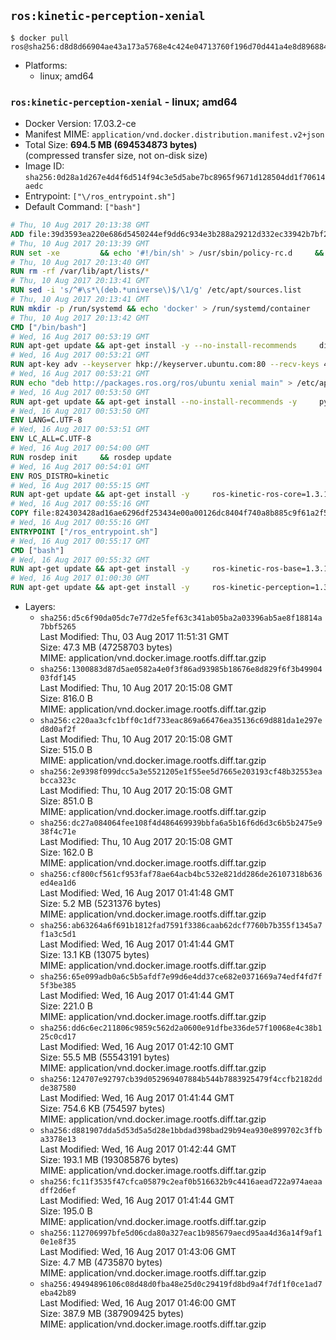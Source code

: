 ## `ros:kinetic-perception-xenial`

```console
$ docker pull ros@sha256:d8d8d66904ae43a173a5768e4c424e04713760f196d70d441a4e8d89688426cb
```

-	Platforms:
	-	linux; amd64

### `ros:kinetic-perception-xenial` - linux; amd64

-	Docker Version: 17.03.2-ce
-	Manifest MIME: `application/vnd.docker.distribution.manifest.v2+json`
-	Total Size: **694.5 MB (694534873 bytes)**  
	(compressed transfer size, not on-disk size)
-	Image ID: `sha256:0d28a1d267e4d4f6d514f94c3e5d5abe7bc8965f9671d128504dd1f70614aedc`
-	Entrypoint: `["\/ros_entrypoint.sh"]`
-	Default Command: `["bash"]`

```dockerfile
# Thu, 10 Aug 2017 20:13:38 GMT
ADD file:39d3593ea220e686d5450244ef9dd6c934e3b288a29212d332ec33942b7bf218 in / 
# Thu, 10 Aug 2017 20:13:39 GMT
RUN set -xe 		&& echo '#!/bin/sh' > /usr/sbin/policy-rc.d 	&& echo 'exit 101' >> /usr/sbin/policy-rc.d 	&& chmod +x /usr/sbin/policy-rc.d 		&& dpkg-divert --local --rename --add /sbin/initctl 	&& cp -a /usr/sbin/policy-rc.d /sbin/initctl 	&& sed -i 's/^exit.*/exit 0/' /sbin/initctl 		&& echo 'force-unsafe-io' > /etc/dpkg/dpkg.cfg.d/docker-apt-speedup 		&& echo 'DPkg::Post-Invoke { "rm -f /var/cache/apt/archives/*.deb /var/cache/apt/archives/partial/*.deb /var/cache/apt/*.bin || true"; };' > /etc/apt/apt.conf.d/docker-clean 	&& echo 'APT::Update::Post-Invoke { "rm -f /var/cache/apt/archives/*.deb /var/cache/apt/archives/partial/*.deb /var/cache/apt/*.bin || true"; };' >> /etc/apt/apt.conf.d/docker-clean 	&& echo 'Dir::Cache::pkgcache ""; Dir::Cache::srcpkgcache "";' >> /etc/apt/apt.conf.d/docker-clean 		&& echo 'Acquire::Languages "none";' > /etc/apt/apt.conf.d/docker-no-languages 		&& echo 'Acquire::GzipIndexes "true"; Acquire::CompressionTypes::Order:: "gz";' > /etc/apt/apt.conf.d/docker-gzip-indexes 		&& echo 'Apt::AutoRemove::SuggestsImportant "false";' > /etc/apt/apt.conf.d/docker-autoremove-suggests
# Thu, 10 Aug 2017 20:13:40 GMT
RUN rm -rf /var/lib/apt/lists/*
# Thu, 10 Aug 2017 20:13:41 GMT
RUN sed -i 's/^#\s*\(deb.*universe\)$/\1/g' /etc/apt/sources.list
# Thu, 10 Aug 2017 20:13:41 GMT
RUN mkdir -p /run/systemd && echo 'docker' > /run/systemd/container
# Thu, 10 Aug 2017 20:13:42 GMT
CMD ["/bin/bash"]
# Wed, 16 Aug 2017 00:53:19 GMT
RUN apt-get update && apt-get install -y --no-install-recommends     dirmngr     gnupg2     && rm -rf /var/lib/apt/lists/*
# Wed, 16 Aug 2017 00:53:21 GMT
RUN apt-key adv --keyserver hkp://keyserver.ubuntu.com:80 --recv-keys 421C365BD9FF1F717815A3895523BAEEB01FA116
# Wed, 16 Aug 2017 00:53:21 GMT
RUN echo "deb http://packages.ros.org/ros/ubuntu xenial main" > /etc/apt/sources.list.d/ros-latest.list
# Wed, 16 Aug 2017 00:53:50 GMT
RUN apt-get update && apt-get install --no-install-recommends -y     python-rosdep     python-rosinstall     python-vcstools     && rm -rf /var/lib/apt/lists/*
# Wed, 16 Aug 2017 00:53:50 GMT
ENV LANG=C.UTF-8
# Wed, 16 Aug 2017 00:53:51 GMT
ENV LC_ALL=C.UTF-8
# Wed, 16 Aug 2017 00:54:00 GMT
RUN rosdep init     && rosdep update
# Wed, 16 Aug 2017 00:54:01 GMT
ENV ROS_DISTRO=kinetic
# Wed, 16 Aug 2017 00:55:15 GMT
RUN apt-get update && apt-get install -y     ros-kinetic-ros-core=1.3.1-0*     && rm -rf /var/lib/apt/lists/*
# Wed, 16 Aug 2017 00:55:16 GMT
COPY file:824303428ad16ae6296df253434e00a00126dc8404f740a8b885c9f61a2f5fcb in / 
# Wed, 16 Aug 2017 00:55:16 GMT
ENTRYPOINT ["/ros_entrypoint.sh"]
# Wed, 16 Aug 2017 00:55:17 GMT
CMD ["bash"]
# Wed, 16 Aug 2017 00:55:32 GMT
RUN apt-get update && apt-get install -y     ros-kinetic-ros-base=1.3.1-0*     && rm -rf /var/lib/apt/lists/*
# Wed, 16 Aug 2017 01:00:30 GMT
RUN apt-get update && apt-get install -y     ros-kinetic-perception=1.3.1-0*     && rm -rf /var/lib/apt/lists/*
```

-	Layers:
	-	`sha256:d5c6f90da05dc7e77d2e5fef63c341ab05ba2a03396ab5ae8f18814a7bbf5265`  
		Last Modified: Thu, 03 Aug 2017 11:51:31 GMT  
		Size: 47.3 MB (47258703 bytes)  
		MIME: application/vnd.docker.image.rootfs.diff.tar.gzip
	-	`sha256:1300883d87d5ae0582a4e0f3f86ad93985b18676e8d829f6f3b4990403fdf145`  
		Last Modified: Thu, 10 Aug 2017 20:15:08 GMT  
		Size: 816.0 B  
		MIME: application/vnd.docker.image.rootfs.diff.tar.gzip
	-	`sha256:c220aa3cfc1bff0c1df733eac869a66476ea35136c69d881da1e297ed8d0af2f`  
		Last Modified: Thu, 10 Aug 2017 20:15:08 GMT  
		Size: 515.0 B  
		MIME: application/vnd.docker.image.rootfs.diff.tar.gzip
	-	`sha256:2e9398f099dcc5a3e5521205e1f55ee5d7665e203193cf48b32553eabcca323c`  
		Last Modified: Thu, 10 Aug 2017 20:15:08 GMT  
		Size: 851.0 B  
		MIME: application/vnd.docker.image.rootfs.diff.tar.gzip
	-	`sha256:dc27a084064fee108f4d486469939bbfa6a5b16f6d6d3c6b5b2475e938f4c71e`  
		Last Modified: Thu, 10 Aug 2017 20:15:08 GMT  
		Size: 162.0 B  
		MIME: application/vnd.docker.image.rootfs.diff.tar.gzip
	-	`sha256:cf800cf561cf953faf78ae64acb4bc532e821dd286de26107318b636ed4ea1d6`  
		Last Modified: Wed, 16 Aug 2017 01:41:48 GMT  
		Size: 5.2 MB (5231376 bytes)  
		MIME: application/vnd.docker.image.rootfs.diff.tar.gzip
	-	`sha256:ab63264a6f691b1812fad7591f3386caab62dcf7760b7b355f1345a7f1a3c5d1`  
		Last Modified: Wed, 16 Aug 2017 01:41:44 GMT  
		Size: 13.1 KB (13075 bytes)  
		MIME: application/vnd.docker.image.rootfs.diff.tar.gzip
	-	`sha256:65e099adb0a6c5b5afdf7e99d6e4dd37ce682e0371669a74edf4fd7f5f3be385`  
		Last Modified: Wed, 16 Aug 2017 01:41:44 GMT  
		Size: 221.0 B  
		MIME: application/vnd.docker.image.rootfs.diff.tar.gzip
	-	`sha256:dd6c6ec211806c9859c562d2a0600e91dfbe336de57f10068e4c38b125c0cd17`  
		Last Modified: Wed, 16 Aug 2017 01:42:10 GMT  
		Size: 55.5 MB (55543191 bytes)  
		MIME: application/vnd.docker.image.rootfs.diff.tar.gzip
	-	`sha256:124707e92797cb39d052969407884b544b7883925479f4ccfb2182ddde387580`  
		Last Modified: Wed, 16 Aug 2017 01:41:44 GMT  
		Size: 754.6 KB (754597 bytes)  
		MIME: application/vnd.docker.image.rootfs.diff.tar.gzip
	-	`sha256:d881907dda5d53d5a5d28e1bbdad398bad29b94ea930e899702c3ffba3378e13`  
		Last Modified: Wed, 16 Aug 2017 01:42:44 GMT  
		Size: 193.1 MB (193085876 bytes)  
		MIME: application/vnd.docker.image.rootfs.diff.tar.gzip
	-	`sha256:fc11f3535f47cfca05879c2eaf0b516632b9c4416aead722a974aeaadff2d6ef`  
		Last Modified: Wed, 16 Aug 2017 01:41:44 GMT  
		Size: 195.0 B  
		MIME: application/vnd.docker.image.rootfs.diff.tar.gzip
	-	`sha256:112706997bfe5d06cda80a327eac1b985679aecd95aa4d36a14f9af10e1e8f35`  
		Last Modified: Wed, 16 Aug 2017 01:43:06 GMT  
		Size: 4.7 MB (4735870 bytes)  
		MIME: application/vnd.docker.image.rootfs.diff.tar.gzip
	-	`sha256:49494896106c08d48d0fba48e25d0c29419fd8bd9a4f7df1f0ce1ad7eba42b89`  
		Last Modified: Wed, 16 Aug 2017 01:46:00 GMT  
		Size: 387.9 MB (387909425 bytes)  
		MIME: application/vnd.docker.image.rootfs.diff.tar.gzip
